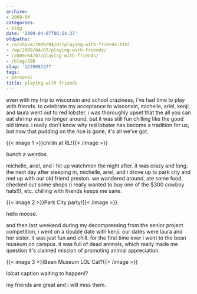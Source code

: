 ```yaml
---
archive:
- 2009-04
categories:
- blog
date: '2009-04-07T06:54:37'
oldpaths:
- /archive/2009/04/07/playing-with-friends.html
- /wp/2009/04/07/playing-with-friends/
- /2009/04/07/playing-with-friends/
- /blog/290
slug: '1239087277'
tags:
- personal
title: playing with friends
---
```


even with my trip to wisconsin and school craziness, i've had time to play
with friends. to celebrate my acceptance to wisconsin, michelle, ariel,
kenji, and laura went out to red lobster. i was thoroughly upset that the
all you can eat shrimp was no longer around, but it was still fun chilling
like the good old times. i really don't know why red lobster has become
a tradition for us, but now that pudding on the rice is gone, it's all
we've got. 

{{< image 1 >}}chillin at RL!{{< /image >}}

bunch a weirdos.

michelle, ariel, and i hit up watchmen the night after. it was crazy and
long. the next day after sleeping in, michelle, ariel, and i drove up to
park city and met up with our old friend preston. we wandered around, ate
some food, checked out some shops (i really wanted to buy one of the $300
cowboy hats!!), etc. chilling with friends keeps me sane. 

{{< image 2 >}}Park City party!{{< /image >}}

hello moose.

and then last weekend during my decompressing from the senior project
competition, i went on a double date with kenji. our dates were laura and
her sister. it was just fun and chill. for the first time ever i went to
the bean museum on campus. it was full of dead animals, which really made
me question it's claimed mission of promoting animal appreciation. 

{{< image 3 >}}Bean Museum LOL Cat?{{< /image >}}

lolcat caption waiting to happen!?

my friends are great and i will miss them.

